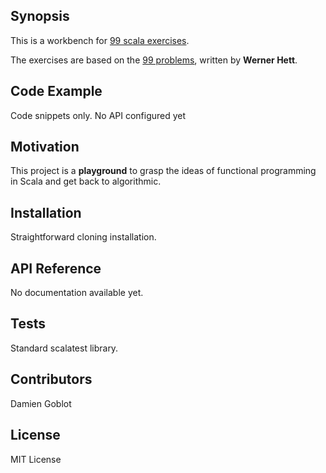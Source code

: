 ## Synopsis

This is a workbench for [99 scala exercises](http://aperiodic.net/phil/scala/s-99).

The exercises are based on the [99 problems](https://sites.google.com/site/prologsite/prolog-problems), written by **Werner Hett**.

## Code Example

Code snippets only. No API configured yet

## Motivation

This project is a **playground** to grasp the ideas of functional programming in Scala and get back to algorithmic.

## Installation

Straightforward cloning installation.

## API Reference

No documentation available yet.

## Tests

Standard scalatest library.

## Contributors

Damien Goblot

## License

MIT License